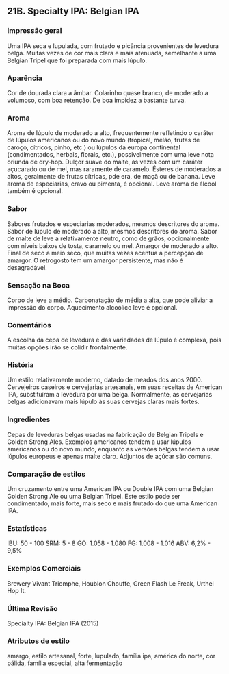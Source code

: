 ## 21B. Specialty IPA: Belgian IPA

### Impressão geral

Uma IPA seca e lupulada, com frutado e picância provenientes de levedura belga. Muitas vezes de cor mais clara e mais atenuada, semelhante a uma Belgian Tripel que foi preparada com mais lúpulo.

### Aparência

Cor de dourada clara a âmbar. Colarinho quase branco, de moderado a volumoso, com boa retenção. De boa impidez a bastante turva.

### Aroma

Aroma de lúpulo de moderado a alto, frequentemente refletindo o caráter de lúpulos americanos ou do novo mundo (tropical, melão, frutas de caroço, cítricos, pinho, etc.) ou lúpulos da europa continental (condimentados, herbais, florais, etc.), possivelmente com uma leve nota oriunda de dry-hop. Dulçor suave do malte, às vezes com um caráter açucarado ou de mel, mas raramente de caramelo. Ésteres de moderados a altos, geralmente de frutas cítricas, pde era, de maçã ou de banana. Leve aroma de especiarias, cravo ou pimenta, é opcional. Leve aroma de álcool também é opcional.

### Sabor

Sabores frutados e especiarias moderados, mesmos descritores do aroma. Sabor de lúpulo de moderado a alto, mesmos descritores do aroma. Sabor de malte de leve a relativamente neutro, como de grãos, opcionalmente com níveis baixos de tosta, caramelo ou mel. Amargor de moderado a alto. Final de seco a meio seco, que muitas vezes acentua a percepção de amargor. O retrogosto tem um amargor persistente, mas não é desagradável.

### Sensação na Boca

Corpo de leve a médio. Carbonatação de média a alta, que pode aliviar a impressão do corpo. Aquecimento alcoólico leve é opcional.

### Comentários

A escolha da cepa de levedura e das variedades de lúpulo é complexa, pois muitas opções irão se colidir frontalmente.

### História

Um estilo relativamente moderno, datado de meados dos anos 2000. Cervejeiros caseiros e cervejarias artesanais, em suas receitas de American IPA, substituíram a levedura por uma belga. Normalmente, as cervejarias belgas adicionavam mais lúpulo às suas cervejas claras mais fortes.

### Ingredientes

Cepas de leveduras belgas usadas na fabricação de Belgian Tripels e Golden Strong Ales. Exemplos americanos tendem a usar lúpulos americanos ou do novo mundo, enquanto as versões belgas tendem a usar lúpulos europeus e apenas malte claro. Adjuntos de açúcar são comuns.

### Comparação de estilos

Um cruzamento entre uma American IPA ou Double IPA com uma Belgian Golden Strong Ale ou uma Belgian Tripel. Este estilo pode ser condimentado, mais forte, mais seco e mais frutado do que uma American IPA.

### Estatísticas

IBU: 50 - 100
SRM: 5 - 8
GO: 1.058 - 1.080
FG: 1.008 - 1.016
ABV: 6,2% - 9,5%

### Exemplos Comerciais

Brewery Vivant Triomphe, Houblon Chouffe, Green Flash Le Freak, Urthel Hop It.

### Última Revisão

Specialty IPA: Belgian IPA (2015)

### Atributos de estilo

amargo, estilo artesanal, forte, lupulado, família ipa, américa do norte, cor pálida, família especial, alta fermentação
